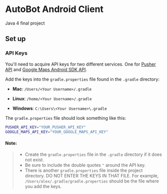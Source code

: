 # AutoBot Android Client

Java 4 final project

## Set up

### API Keys

You'll need to acquire API keys for two different services. One for [Pusher API](https://pusher.com) and [Google Maps Android SDK API](https://cloud.google.com/maps-platform/maps/?apis=maps).

Add the keys into the `gradle.properties` file found in the `.gradle` directory:


  * **Mac**:
   `/Users/<Your Username>/.gradle`

  * **Linux**:
   `/home/<Your Username>/.gradle`

  * **Windows**:
    `C:\Users\<Your Username>\.gradle`


The `gradle.properties` file should look something like this:
```bash
PUSHER_API_KEY="YOUR_PUSHER_API_KEY"
GOOGLE_MAPS_API_KEY="YOUR_GOOGLE_MAPS_API_KEY"
```

#### Note:

>   * Create the `gradle.properties` file in the `.gradle` directory if it does not exist.
>   * Be sure to include the double quotes `"` around the API key.
>   * There is another `gradle.properties` file inside the project directory. DO NOT ENTER THE KEYS IN THAT FILE. 
>    For example, `/Users/alex/.gradle/gradle.properties` should be the file where you add the keys.
